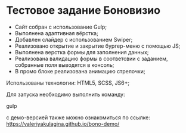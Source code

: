 # Тестовое задание Боновизио

- Сайт собран с использование Gulp;
- Выполнена адаптивная вёрстка;
- Добавлен слайдер с использованием Swiper;
- Реализовано открытие и закрытие бургер-меню с помощью JS;
- Выполнена верстка формы для заполнения данных;
- Реализована валидацию формы в соответсвии с заданием, собранные поля выводятся в консоль;
- В промо блоке реализована анимацию стрелочки;

Использованы технологии:
HTML5, SCSS, JS6+;

Для запуска необходимо выполнить команду:

gulp

с демо-версией также можно ознакомиться по ссылке:
https://valeriyakulagina.github.io/bono-demo/
